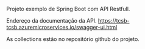 Projeto exemplo de Spring Boot com API Restfull.


Endereço da documentação da API.
https://tcsb-tcsb.azuremicroservices.io/swagger-ui.html

As collections estão no repositório github do projeto.


